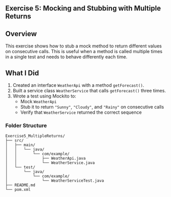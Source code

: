 ## Exercise 5: Mocking and Stubbing with Multiple Returns

## Overview
This exercise shows how to stub a mock method to return different values on consecutive calls. This is useful when a method is called multiple times in a single test and needs to behave differently each time.


## What I Did

1. Created an interface `WeatherApi` with a method `getForecast()`.
2. Built a service class `WeatherService` that calls `getForecast()` three times.
3. Wrote a test using Mockito to:
    - Mock `WeatherApi`
    - Stub it to return `"Sunny"`, `"Cloudy"`, and `"Rainy"` on consecutive calls
    - Verify that `WeatherService` returned the correct sequence


### Folder Structure

```
Exercise5_MultipleReturns/
├── src/
│   ├── main/
│   │   └── java/
│   │       └── com/example/
│   │           ├── WeatherApi.java
│   │           └── WeatherService.java
│   └── test/
│       └── java/
│           └── com/example/
│               └── WeatherServiceTest.java
├── README.md
└── pom.xml
```